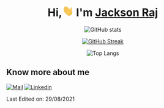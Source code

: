 # <h1 align="center">Hi,<img src="https://raw.githubusercontent.com/ABSphreak/ABSphreak/master/gifs/Hi.gif" width="30px" /> I'm <a href="https://jarvisjacksonraj.github.io/">Jackson Raj<a> </h1>

<div align="center">

![GitHub stats](https://github-readme-stats.vercel.app/api?username=jarvisjacksonraj&show_icons=true&count_private=true&include_all_commits=true&title_color=f8333c&icon_color=f8333c)

[![GitHub Streak](https://github-readme-streak-stats.herokuapp.com/?user=jarvisjacksonraj)](https://git.io/streak-stats)

![Top Langs](https://github-readme-stats.vercel.app/api/top-langs/?username=jarvisjacksonraj&layout=compact&custom_title=I%20use&title_color=f8333c&card_width=445)
 

</div>

## Know more about me 
[![Mail](https://img.shields.io/badge/-Say%20Hi!-black?style=for-the-badge&logo=gmail)](mailto:jacksonraj1095@gmail.com)
[![Linkedin](https://img.shields.io/badge/-LinkedIn-black?style=for-the-badge&logo=Linkedin)](https://www.linkedin.com/in/jacksonraj1095/)





 
<!--
Credit: [Jackson Raj](https://github.com/jarvisjacksonraj)
-->
Last Edited on: 29/08/2021
